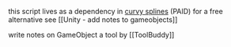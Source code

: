 this script lives as a dependency in [curvy splines](https://assetstore.unity.com/packages/tools/utilities/curvy-splines-8-212532#content) (PAID)
for a free alternative see [[Unity - add notes to gameobjects]]

write notes on GameObject
a tool by [[ToolBuddy]]



